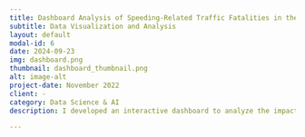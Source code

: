 ```yaml
---
title: Dashboard Analysis of Speeding-Related Traffic Fatalities in the USA
subtitle: Data Visualization and Analysis
layout: default
modal-id: 6
date: 2024-09-23
img: dashboard.png
thumbnail: dashboard_thumbnail.png
alt: image-alt
project-date: November 2022
client: -
category: Data Science & AI
description: I developed an interactive dashboard to analyze the impact of speeding on traffic fatalities in the USA, using data on age, gender, road conditions, and alcohol involvement.

---
```

